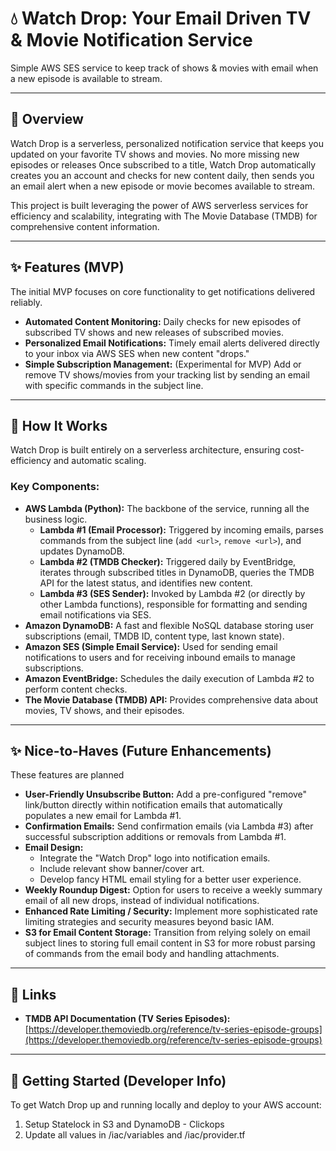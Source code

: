 # 💧 Watch Drop: Your Email Driven TV & Movie Notification Service

Simple AWS SES service to keep track of shows & movies with email when a new
episode is available to stream.

---

## 🚀 Overview

Watch Drop is a serverless, personalized notification service that keeps you
updated on your favorite TV shows and movies. No more missing new episodes or
releases Once subscribed to a title, Watch Drop automatically creates you an
account and checks for new content daily, then sends you an email alert when a
new episode or movie becomes available to stream.

This project is built leveraging the power of AWS serverless services for
efficiency and scalability, integrating with The Movie Database (TMDB) for
comprehensive content information.

---

## ✨ Features (MVP)

The initial MVP focuses on core functionality to get notifications delivered
reliably.

- **Automated Content Monitoring:** Daily checks for new episodes of subscribed
  TV shows and new releases of subscribed movies.
- **Personalized Email Notifications:** Timely email alerts delivered directly
  to your inbox via AWS SES when new content "drops."
- **Simple Subscription Management:** (Experimental for MVP) Add or remove TV
  shows/movies from your tracking list by sending an email with specific
  commands in the subject line.

---

## 🧠 How It Works

Watch Drop is built entirely on a serverless architecture, ensuring
cost-efficiency and automatic scaling.

### Key Components:

- **AWS Lambda (Python):** The backbone of the service, running all the business
  logic.
  - **Lambda #1 (Email Processor):** Triggered by incoming emails, parses
    commands from the subject line (`add <url>`, `remove <url>`), and updates
    DynamoDB.
  - **Lambda #2 (TMDB Checker):** Triggered daily by EventBridge, iterates
    through subscribed titles in DynamoDB, queries the TMDB API for the latest
    status, and identifies new content.
  - **Lambda #3 (SES Sender):** Invoked by Lambda #2 (or directly by other
    Lambda functions), responsible for formatting and sending email
    notifications via SES.
- **Amazon DynamoDB:** A fast and flexible NoSQL database storing user
  subscriptions (email, TMDB ID, content type, last known state).
- **Amazon SES (Simple Email Service):** Used for sending email notifications to
  users and for receiving inbound emails to manage subscriptions.
- **Amazon EventBridge:** Schedules the daily execution of Lambda #2 to perform
  content checks.
- **The Movie Database (TMDB) API:** Provides comprehensive data about movies,
  TV shows, and their episodes.

---

## ✨ Nice-to-Haves (Future Enhancements)

These features are planned

- **User-Friendly Unsubscribe Button:** Add a pre-configured "remove"
  link/button directly within notification emails that automatically populates a
  new email for Lambda #1.
- **Confirmation Emails:** Send confirmation emails (via Lambda #3) after
  successful subscription additions or removals from Lambda #1.
- **Email Design:**
  - Integrate the "Watch Drop" logo into notification emails.
  - Include relevant show banner/cover art.
  - Develop fancy HTML email styling for a better user experience.
- **Weekly Roundup Digest:** Option for users to receive a weekly summary email
  of all new drops, instead of individual notifications.
- **Enhanced Rate Limiting / Security:** Implement more sophisticated rate
  limiting strategies and security measures beyond basic IAM.
- **S3 for Email Content Storage:** Transition from relying solely on email
  subject lines to storing full email content in S3 for more robust parsing of
  commands from the email body and handling attachments.

---

## 🔗 Links

- **TMDB API Documentation (TV Series Episodes):**
  [https://developer.themoviedb.org/reference/tv-series-episode-groups](https://developer.themoviedb.org/reference/tv-series-episode-groups)

---

## 🚀 Getting Started (Developer Info)

To get Watch Drop up and running locally and deploy to your AWS account:

1. Setup Statelock in S3 and DynamoDB - Clickops
2. Update all values in /iac/variables and /iac/provider.tf
